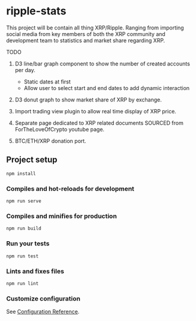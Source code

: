 # ripple-stats


This project will be contain all thing XRP/Ripple.
Ranging from importing social media from key members of both the XRP community and development team to statistics and market share regarding XRP. 

TODO
1. D3 line/bar graph component to show the number of created accounts per day.
    - Static dates at first
    - Allow user to select start and end dates to add dynamic interaction

2. D3 donut graph to show market share of XRP by exchange. 
    
3. Import trading view plugin to allow real time display of XRP price.
4. Separate page dedicated to XRP related documents SOURCED from ForTheLoveOfCrypto youtube page.

5. BTC/ETH/XRP donation port.


## Project setup
```
npm install
```

### Compiles and hot-reloads for development
```
npm run serve
```

### Compiles and minifies for production
```
npm run build
```

### Run your tests
```
npm run test
```

### Lints and fixes files
```
npm run lint
```

### Customize configuration
See [Configuration Reference](https://cli.vuejs.org/config/).
